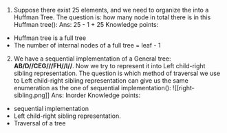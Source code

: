 1. Suppose there exist 25 elements, and we need to organize the into a Huffman Tree. The question is: how many node in total there is in this Huffman tree():
Ans: 25 - 1 + 25
Knowledge points:
- Huffman tree is a full tree
- The number of internal nodes of a full tree = leaf - 1

2. We have a sequential implementation of a General tree: **AB/D//CEG///FH//I//**. Now we try to represent it into Left child-right sibling representation. The question is which method of traversal we use to Left child-right sibling representation can give us the same enumeration as the one of sequential implementation():
![[right-sibling.png]]
Ans: Inorder
Knowledge points:
- sequential implementation
- Left child-right sibling representation.
- Traversal of a tree